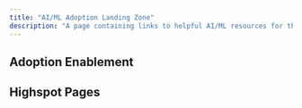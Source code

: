 ```yaml
---
title: "AI/ML Adoption Landing Zone"
description: "A page containing links to helpful AI/ML resources for the CSM team and our customers"
---
```


## Adoption Enablement

## Highspot Pages
